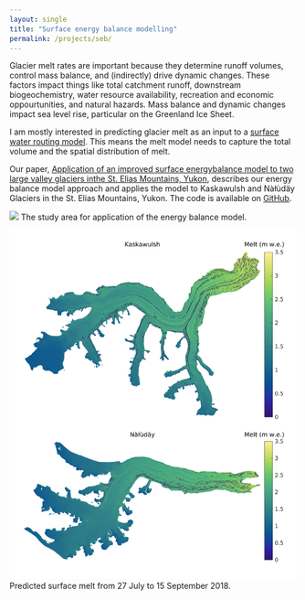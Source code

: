 ```yaml
---
layout: single
title: "Surface energy balance modelling"
permalink: /projects/seb/
---
```


Glacier melt rates are important because they determine runoff volumes, control mass balance, and (indirectly) drive dynamic changes. These factors impact things like total catchment runoff, downstream biogeochemistry, water resource availability, recreation and economic oppourtunities, and natural hazards. Mass balance and dynamic changes impact sea level rise, particular on the Greenland Ice Sheet.

I am mostly interested in predicting glacier melt as an input to a [surface water routing model](/projects/sads/). This means the melt model needs to capture the total volume and the spatial distribution of melt.

Our paper, [Application of an improved surface energybalance model to two large valley glaciers inthe St. Elias Mountains, Yukon](https://doi.org/10.1017/jog.2020.106), describes our energy balance model approach and applies the model to Kaskawulsh and Nàłùdäy Glaciers in the St. Elias Mountains, Yukon. The code is available on [GitHub](https://github.com/timghill/seb/).

![](/assets/images/seb_domain.png)
The study area for application of the energy balance model.

![](/assets/images/seb_melt.png)
Predicted surface melt from 27 July to 15 September 2018.
